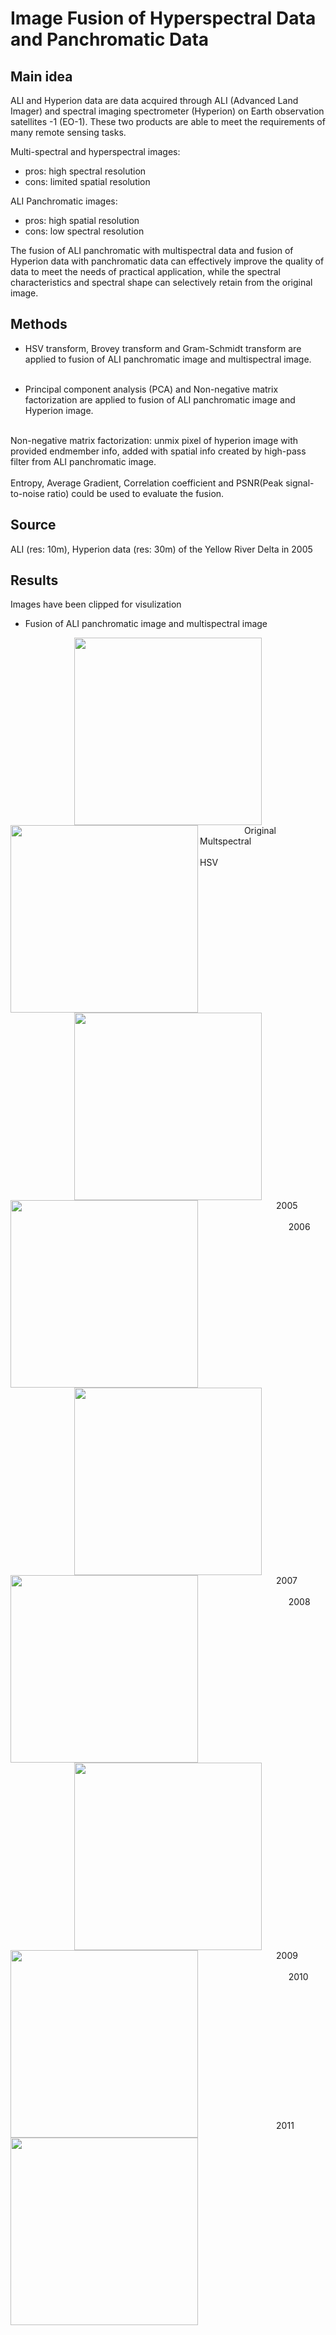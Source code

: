 # Image Fusion of Hyperspectral Data and Panchromatic Data 
## Main idea
ALI and Hyperion data are data acquired through ALI (Advanced Land Imager) and spectral imaging spectrometer (Hyperion) on Earth observation satellites -1 (EO-1). These two products are able to meet the requirements of many remote sensing tasks.

Multi-spectral and hyperspectral images:
* pros: high spectral resolution
* cons: limited spatial resolution

ALI Panchromatic images:
* pros: high spatial resolution
* cons: low spectral resolution

The fusion of ALI panchromatic with multispectral data and fusion of Hyperion data with panchromatic data can effectively improve the quality of data to meet the needs of practical application, while the spectral characteristics and spectral shape can selectively retain from the original image. 

## Methods
* HSV transform, Brovey transform and Gram-Schmidt transform are applied to fusion of ALI panchromatic image and multispectral image.<br><br>

* Principal component analysis (PCA) and Non-negative matrix factorization are applied to fusion of ALI panchromatic image and Hyperion image. <br><br>

Non-negative matrix factorization: unmix pixel of hyperion image with provided endmember info, added with spatial info created by high-pass filter from ALI panchromatic image.
<br><br>
Entropy, Average Gradient, Correlation coefficient and PSNR(Peak signal-to-noise ratio) could be used to evaluate the fusion.

## Source
ALI (res: 10m), Hyperion data (res: 30m) of the Yellow River Delta in 2005

## Results
Images have been clipped for visulization
* Fusion of ALI panchromatic image and multispectral image
<div align=center><img width="300" height="300" src="https://github.com/acephaly/PNG-Files/blob/master/hsv.png?raw=true"><img align="left" width="300" height="300" src="https://github.com/acephaly/PNG-Files/blob/master/mult.png?raw=true" style="float: left"></div>
 &nbsp; &nbsp; &nbsp;  &nbsp; &nbsp;&nbsp; &nbsp;&nbsp; &nbsp;&nbsp; &nbsp;Original Multspectral &nbsp; &nbsp;  &nbsp; &nbsp;&nbsp; &nbsp;&nbsp; &nbsp;&nbsp; &nbsp;  &nbsp; &nbsp;  &nbsp; &nbsp;&nbsp; &nbsp;&nbsp; &nbsp;&nbsp; &nbsp; &nbsp; &nbsp;  &nbsp; &nbsp;&nbsp; &nbsp;&nbsp; &nbsp;&nbsp; &nbsp; &nbsp; &nbsp;  &nbsp; &nbsp; &nbsp;&nbsp; &nbsp;&nbsp; &nbsp;&nbsp; &nbsp; &nbsp; &nbsp;  &nbsp;   HSV
<br> <br>
<div align=center><img width="300" height="300" src="https://github.com/acephaly/PNG-Files/blob/master/Gram-Schmidt.png?raw=true"><img align="left" width="300" height="300" src="https://github.com/acephaly/PNG-Files/blob/master/Brovey.png?raw=true" style="float: left"></div>
&nbsp;&nbsp; &nbsp;&nbsp;&nbsp; &nbsp;&nbsp; &nbsp;&nbsp; &nbsp; &nbsp; &nbsp;  &nbsp; &nbsp;&nbsp; &nbsp;&nbsp; &nbsp;&nbsp; &nbsp;2005 &nbsp; &nbsp;  &nbsp; &nbsp;&nbsp; &nbsp;&nbsp; &nbsp;&nbsp; &nbsp;  &nbsp; &nbsp;  &nbsp; &nbsp;&nbsp; &nbsp;&nbsp; &nbsp;&nbsp; &nbsp; &nbsp; &nbsp;  &nbsp; &nbsp;&nbsp; &nbsp;&nbsp; &nbsp;&nbsp; &nbsp; &nbsp; &nbsp;  &nbsp; &nbsp; &nbsp;&nbsp; &nbsp;&nbsp; &nbsp;&nbsp; &nbsp; &nbsp; &nbsp;  &nbsp; &nbsp;&nbsp; &nbsp;&nbsp;  &nbsp; &nbsp;&nbsp; &nbsp;&nbsp; &nbsp;&nbsp; &nbsp;  2006
<br> <br>
<div align=center><img width="300" height="300" src="https://github.com/acephaly/PNG-Files/blob/master/2008.png?raw=true"><img align="left" width="300" height="300" src="https://github.com/acephaly/PNG-Files/blob/master/2007.png?raw=true" style="float: left"></div>
&nbsp;&nbsp; &nbsp;&nbsp;&nbsp; &nbsp;&nbsp; &nbsp;&nbsp; &nbsp; &nbsp; &nbsp;  &nbsp; &nbsp;&nbsp; &nbsp;&nbsp; &nbsp;&nbsp; &nbsp;2007 &nbsp; &nbsp;  &nbsp; &nbsp;&nbsp; &nbsp;&nbsp; &nbsp;&nbsp; &nbsp;  &nbsp; &nbsp;  &nbsp; &nbsp;&nbsp; &nbsp;&nbsp; &nbsp;&nbsp; &nbsp; &nbsp; &nbsp;  &nbsp; &nbsp;&nbsp; &nbsp;&nbsp; &nbsp;&nbsp; &nbsp; &nbsp; &nbsp;  &nbsp; &nbsp; &nbsp;&nbsp; &nbsp;&nbsp; &nbsp;&nbsp; &nbsp; &nbsp; &nbsp;  &nbsp; &nbsp;&nbsp; &nbsp;&nbsp;  &nbsp; &nbsp;&nbsp; &nbsp;&nbsp; &nbsp;&nbsp; &nbsp;  2008
<br> <br>
<div align=center><img width="300" height="300" src="https://github.com/acephaly/PNG-Files/blob/master/2010.png?raw=true"><img align="left" width="300" height="300" src="https://github.com/acephaly/PNG-Files/blob/master/2009.png?raw=true" style="float: left"></div>
&nbsp;&nbsp; &nbsp;&nbsp;&nbsp; &nbsp;&nbsp; &nbsp;&nbsp; &nbsp; &nbsp; &nbsp;  &nbsp; &nbsp;&nbsp; &nbsp;&nbsp; &nbsp;&nbsp; &nbsp;2009 &nbsp; &nbsp;  &nbsp; &nbsp;&nbsp; &nbsp;&nbsp; &nbsp;&nbsp; &nbsp;  &nbsp; &nbsp;  &nbsp; &nbsp;&nbsp; &nbsp;&nbsp; &nbsp;&nbsp; &nbsp; &nbsp; &nbsp;  &nbsp; &nbsp;&nbsp; &nbsp;&nbsp; &nbsp;&nbsp; &nbsp; &nbsp; &nbsp;  &nbsp; &nbsp; &nbsp;&nbsp; &nbsp;&nbsp; &nbsp;&nbsp; &nbsp; &nbsp; &nbsp;  &nbsp; &nbsp;&nbsp; &nbsp;&nbsp;  &nbsp; &nbsp;&nbsp; &nbsp;&nbsp; &nbsp;&nbsp; &nbsp;  2010
<br> <br>
<img align="left" width="300" height="300" src="https://github.com/acephaly/PNG-Files/blob/master/2011.png?raw=true" style="float: left">
<br><br><br><br><br><br><br><br><br><br><br><br>
&nbsp;&nbsp; &nbsp;&nbsp;&nbsp; &nbsp;&nbsp; &nbsp;&nbsp; &nbsp; &nbsp; &nbsp;  &nbsp; &nbsp;&nbsp; &nbsp;&nbsp; &nbsp;&nbsp; &nbsp;2011 &nbsp; &nbsp;  &nbsp; &nbsp;&nbsp; &nbsp;&nbsp; &nbsp;&nbsp; &nbsp;  &nbsp; &nbsp;  &nbsp; &nbsp;&nbsp; &nbsp;&nbsp; &nbsp;&nbsp; &nbsp; &nbsp; &nbsp;  &nbsp; &nbsp;&nbsp; &nbsp;&nbsp; &nbsp;&nbsp; &nbsp; &nbsp; &nbsp;  &nbsp; &nbsp; &nbsp;&nbsp; &nbsp;&nbsp; &nbsp;&nbsp; &nbsp; &nbsp; &nbsp;  &nbsp; &nbsp;&nbsp; &nbsp;&nbsp;  &nbsp; &nbsp;&nbsp; &nbsp;&nbsp; &nbsp;&nbsp;
<br> <br>
